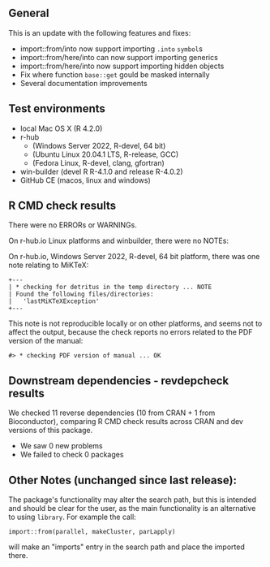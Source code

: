 ## General

This is an update with the following features and fixes:

* import::from/into now support importing `.into` `symbol`s
* import::from/here/into can now support importing generics
* import::from/here/into now support importing hidden objects
* Fix where function `base::get` gould be masked internally
* Several documentation improvements


## Test environments

* local Mac OS X (R 4.2.0)
* r-hub 
  * (Windows Server 2022, R-devel, 64 bit)
  * (Ubuntu Linux 20.04.1 LTS, R-release, GCC)
  * (Fedora Linux, R-devel, clang, gfortran)
* win-builder (devel R R-4.1.0 and release R-4.0.2)
* GitHub CE (macos, linux and windows)


## R CMD check results

There were no ERRORs or WARNINGs.

On r-hub.io Linux platforms and winbuilder, there were no NOTEs:

On r-hub.io, Windows Server 2022, R-devel, 64 bit platform, there was one note relating to MiKTeX:

    +---
    | * checking for detritus in the temp directory ... NOTE
    | Found the following files/directories:
    |   'lastMiKTeXException'
    +---

This note is not reproducible locally or on other platforms, and seems not to affect the output, because the check reports no errors related to the PDF version of the manual:

    #> * checking PDF version of manual ... OK


## Downstream dependencies - revdepcheck results

We checked 11 reverse dependencies (10 from CRAN + 1 from Bioconductor), comparing R CMD check results across CRAN and dev versions of this package.

 * We saw 0 new problems
 * We failed to check 0 packages


## Other Notes (unchanged since last release):

The package's functionality may alter the search path, but this is intended and should be clear for the user, as the main functionality  is an alternative to using `library`. For example the call:

`import::from(parallel, makeCluster, parLapply)`

will make an "imports" entry in the search path and place the imported there.


